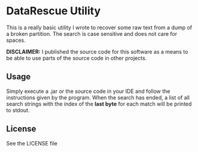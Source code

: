 # DataRescue Utility
This is a really basic utility I wrote to recover some raw text from a dump of a broken
partition. The search is case sensitive and does not care for spaces.

**DISCLAIMER:** I published the source code for this software as a means to be able to
use parts of the source code in other projects.

## Usage
Simply execute a .jar or the source code in your IDE and follow the instructions given
by the program. When the search has ended, a list of all search strings with the index
of the **last byte** for each match will be printed to stdout.

## License
See the LICENSE file